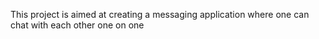 This project is aimed at creating a messaging application where one can chat with each other one on one

